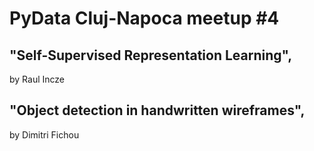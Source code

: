 # PyData Cluj-Napoca meetup #4

## "Self-Supervised Representation Learning",
 by Raul Incze

## "Object detection in handwritten wireframes", 
by Dimitri Fichou


